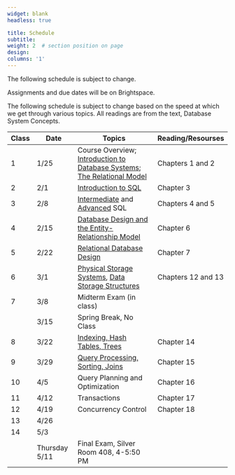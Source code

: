```yaml
---
widget: blank
headless: true

title: Schedule
subtitle:
weight: 2  # section position on page
design:
columns: '1'
---
```

The following schedule is subject to change.

Assignments and due dates will be on Brightspace.

The following schedule is subject to change based on the speed at which we get through various topics. All readings are from the text, Database System Concepts.

|Class |Date  |Topics                                               |Reading/Resourses|
|------|------|-----------------------------------------------------|-----------------|
|1 | 1/25|Course Overview; [Introduction to Database Systems](https://docs.google.com/presentation/d/1-klTyQjwsxmRNh5FXPzT4sXIWyj6DwNDSIeERSltTh4/edit?usp=sharing); [The Relational Model](https://docs.google.com/presentation/d/1o5fUdeF6j7MmB1NqtayWNYmRmOOUOomJaLf7kVXg9pM/edit?usp=sharing) |Chapters 1 and 2|
|2 | 2/1|[Introduction to SQL](https://docs.google.com/presentation/d/1n8ARbdEvzMNKokpjiXuHVK1lexMnuU7XBCF3TF7W-ko/edit?usp=sharing)|Chapter 3|
|3 | 2/8|[Intermediate](https://docs.google.com/presentation/d/1dZD6Y--aoAfq3kNVvIWYf94FEjfkU7lw76Fbkt6km_s/edit?usp=sharing) and [Advanced](https://docs.google.com/presentation/d/1AHtyW_2f7n7UMCzUahMUV1bRsNer7IEh3-aH7lbQsT8/edit?usp=sharing) SQL|Chapters 4 and 5|
|4 | 2/15|[Database Design and the Entity-Relationship Model](https://docs.google.com/presentation/d/1G5OdlpOvLrI83UTnU5r8PakKzqaUHHsIg7s7EsrWUuo/edit?usp=sharing)|Chapter 6|
|5 | 2/22|[Relational Database Design](https://docs.google.com/presentation/d/1Vml_B3ZcwkIaFI5G58lM_gioeG1smfAjtKAbztF_ecE/edit?usp=sharing)| Chapter 7|
|6 | 3/1|[Physical Storage Systems](https://docs.google.com/presentation/d/1AXRZ6_kHm6WCn9U80uUW1gwPE82JbmgXSRajcSjmCx0/edit?usp=sharing), [Data Storage Structures](https://docs.google.com/presentation/d/1SHEMFaqW2IfyUJHqxmWKBG8JKkP5-WpqsTZPDCsKzH8/edit?usp=sharing)| Chapters 12 and 13|
|7 | 3/8|Midterm Exam (in class)||
| | 3/15|Spring Break, No Class||
|8 | 3/22|[Indexing, Hash Tables, Trees](https://docs.google.com/presentation/d/1hDo7nqzQ7mOsX4SIlleyYh4jfr4OmKR2PlCvcUMtcag/edit?usp=sharing)| Chapter 14|
|9 | 3/29|[Query Processing, Sorting, Joins](https://docs.google.com/presentation/d/1kMAtYFtpMnS08xZFe4dqnxBg8A0Nje3u3tc8bZry3xk/edit?usp=sharing)| Chapter 15|
|10 | 4/5|Query Planning and Optimization| Chapter 16|
|11 | 4/12|Transactions| Chapter 17|
|12 | 4/19|Concurrency Control| Chapter 18|
|13 | 4/26|||
|14 | 5/3||||
||Thursday 5/11|Final Exam, Silver Room 408, 4-5:50 PM|||